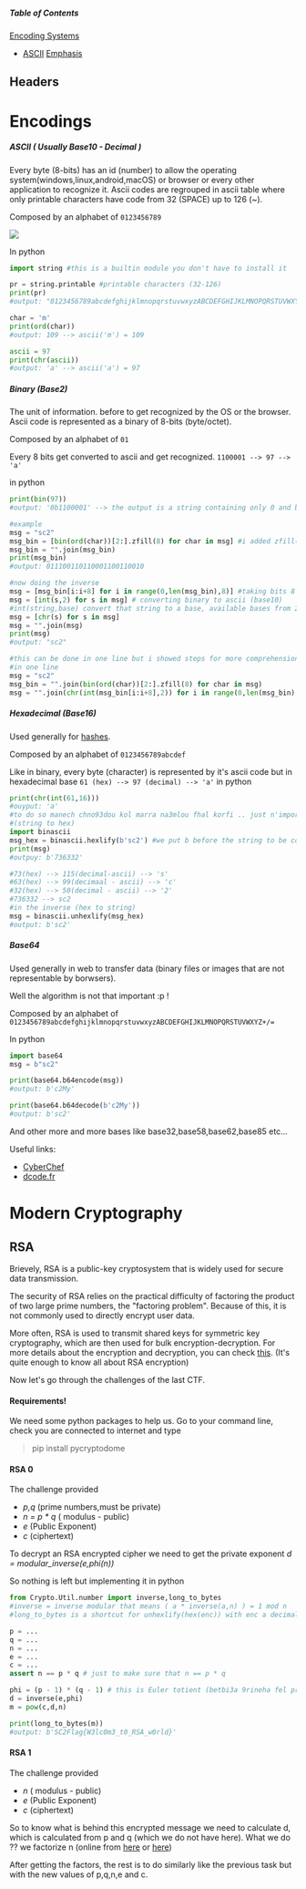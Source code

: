 ##### Table of Contents  
[Encoding Systems](#Encodings)
* [ASCII](#ASCII)
[Emphasis](#emphasis)  

## Headers


# Encodings

##### ASCII ( Usually Base10 - Decimal )
Every byte (8-bits) has an id (number) to allow the operating system(windows,linux,android,macOS) or browser or every other application to recognize it.
Ascii codes are regrouped in ascii table where only printable characters have code from 32 (SPACE) up to 126 (~).

Composed by an alphabet of
`0123456789`

![](http://www.asciitable.com/index/asciifull.gif)

In python  
~~~python
import string #this is a builtin module you don't have to install it

pr = string.printable #printable characters (32-126)
print(pr)
#output: "0123456789abcdefghijklmnopqrstuvwxyzABCDEFGHIJKLMNOPQRSTUVWXYZ!"#$%&\'()*+,-./:;<=>?@[\\]^_`{|}~ \t\n\r\x0b\x0c"

char = 'm'
print(ord(char)) 
#output: 109 --> ascii('m') = 109

ascii = 97
print(chr(ascii))
#output: 'a' --> ascii('a') = 97
~~~~

##### Binary (Base2)
The unit of information. before to get recognized by the OS or the browser. Ascii code is represented as a binary of 8-bits (byte/octet).

Composed by an alphabet of
`01`

Every 8 bits get converted to ascii and get recognized.
`1100001 --> 97 --> 'a'`

in python  
~~~python
print(bin(97))
#output: '0b1100001' --> the output is a string containing only 0 and beginning with 0b proving that's a binary representation

#example
msg = "sc2"
msg_bin = [bin(ord(char))[2:].zfill(8) for char in msg] #i added zfill(8) because python by default removes trailing "0" so the length won't be 8 but less (because all characters have ascii less than 127 = 2^8-1 that means a bit length less than 8
msg_bin = "".join(msg_bin)
print(msg_bin)
#output: 011100110110001100110010

#now doing the inverse
msg = [msg_bin[i:i+8] for i in range(0,len(msg_bin),8)] #taking bits 8 by 8
msg = [int(s,2) for s in msg] # converting binary to ascii (base10)
#int(string,base) convert that string to a base, available bases from 2 to 36
msg = [chr(s) for s in msg]
msg = "".join(msg)
print(msg)
#output: "sc2"

#this can be done in one line but i showed steps for more comprehension
#in one line
msg = "sc2"
msg_bin = "".join(bin(ord(char))[2:].zfill(8) for char in msg)
msg = "".join(chr(int(msg_bin[i:i+8],2)) for i in range(0,len(msg_bin),8))
~~~~

##### Hexadecimal (Base16)
Used generally for [hashes](https://blog.emsisoft.com/fr/6799/qu-est-ce-qu-un-hash/).

Composed by an alphabet of
`0123456789abcdef`

Like in binary, every byte (character) is represented by it's ascii code but in hexadecimal base
`61 (hex) --> 97 (decimal) --> 'a'`
in python
```python
print(chr(int(61,16)))
#ouyput: 'a'
#to do so manech chno93dou kol marra na3mlou fhal korfi .. just n'importiw module esmou binascii
#(string to hex)
import binascii
msg_hex = binascii.hexlify(b'sc2') #we put b before the string to be considered as a byte object that means every character will be equivalent to it's ascii code
print(msg)
#outpuy: b'736332'

#73(hex) --> 115(decimal-ascii) --> 's'
#63(hex) --> 99(decimaal - ascii) --> 'c'
#32(hex) --> 50(decimal - ascii) --> '2'
#736332 --> sc2
#in the inverse (hex to string)
msg = binascii.unhexlify(msg_hex)
#output: b'sc2'
```

##### Base64
Used generally in web to transfer data (binary files or images that are not representable by borwsers).

Well the algorithm is not that important :p !

Composed by an alphabet of `0123456789abcdefghijklmnopqrstuvwxyzABCDEFGHIJKLMNOPQRSTUVWXYZ+/=`

In python
```python
import base64
msg = b"sc2"

print(base64.b64encode(msg))
#output: b'c2My'

print(base64.b64decode(b'c2My'))
#output: b'sc2'

```

And other more and more bases like base32,base58,base62,base85 etc...


Useful links:
- [CyberChef](https://gchq.github.io/CyberChef/)
- [dcode.fr](https://www.dcode.fr/)




# Modern Cryptography
## RSA

Brievely, RSA is a public-key cryptosystem that is widely used for secure data transmission.

The security of RSA relies on the practical difficulty of factoring the product of two large prime numbers, the "factoring problem". Because of this, it is not commonly used to directly encrypt user data.

More often, RSA is used to transmit shared keys for symmetric key cryptography, which are then used for bulk encryption-decryption. 
For more details about the encryption and decryption, you can check [this](https://en.wikipedia.org/wiki/RSA_(cryptosystem)). (It's quite enough to know all about RSA encryption)


Now let's go through the challenges of the last CTF.


#### Requirements!
We need some python packages to help us.
Go to your command line, check you are connected to internet and type
> pip install pycryptodome


#### RSA 0
The challenge provided 
* *p,q* (prime numbers,must be private) 
* *n = p \* q* ( modulus - public) 
* *e* (Public Exponent)
* *c* (ciphertext)

To decrypt an RSA encrypted cipher we need to get the private exponent *d = modular_inverse(e,phi(n))*

So nothing is left but implementing it in python
```python
from Crypto.Util.number import inverse,long_to_bytes
#inverse = inverse modular that means ( a * inverse(a,n) ) = 1 mod n
#long_to_bytes is a shortcut for unhexlify(hex(enc)) with enc a decimal number! (A way to convert data like we saw in System encodings

p = ...
q = ...
n = ...
e = ...
c = ...
assert n == p * q # just to make sure that n == p * q

phi = (p - 1) * (q - 1) # this is Euler totient (betbi3a 9rineha fel prepa :p , malezmch tet7fadh 3la ases dima (p-1)*(q-1) lezem ta3ref relation lkemla 5atr we need it ;)
d = inverse(e,phi)
m = pow(c,d,n)

print(long_to_bytes(m))
#output: b'SC2Flag{W3lc0m3_t0_RSA_w0rld}'

```


#### RSA 1
The challenge provided 
* *n* ( modulus - public) 
* *e* (Public Exponent)
* *c* (ciphertext)

So to know what is behind this encrypted message we need to calculate d, which is calculated from p and q (which we do not have here). What we do ?? we factorize n (online from [here](http://factordb.com/) or [here](https://www.alpertron.com.ar/ECM.HTM))

After getting the factors, the rest is to do similarly like the previous task but with the new values of p,q,n,e and c.

